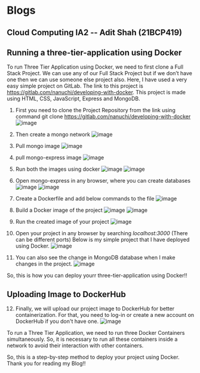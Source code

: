 # Blogs
## Cloud Computing IA2 -- Adit Shah (21BCP419)
## Running a three-tier-application using Docker

To run Three Tier Application using Docker, we need to first clone a Full Stack Project. We can use any of our Full Stack Project but if we don’t have one then we can use someone else project also. Here, I have used a very easy simple project on GitLab. The link to this project is https://gitlab.com/nanuchi/developing-with-docker. This project is made using HTML, CSS, JavaScript, Express and MongoDB.

1. First you need to clone the Project Repository from the link using command
git clone https://gitlab.com/nanuchi/developing-with-docker
![image](https://github.com/CodeRockerr/Blogs/assets/102573837/924c3e84-4736-42dc-9780-3d1be51512c6)

2. Then create a mongo network
![image](https://github.com/CodeRockerr/Blogs/assets/102573837/1a18f50d-248d-4e86-a6d8-97ea0cc5379c)

3. Pull mongo image
![image](https://github.com/CodeRockerr/Blogs/assets/102573837/5bcb0ac9-ca94-4b54-b14b-c33104f542d5)

4. pull mongo-express image
![image](https://github.com/CodeRockerr/Blogs/assets/102573837/46cd8f31-402d-460d-92fb-2a65ae271d55)

5. Run both the images using docker
![image](https://github.com/CodeRockerr/Blogs/assets/102573837/e115c9f2-5310-451a-94bc-ad9e2fe0fa61)
![image](https://github.com/CodeRockerr/Blogs/assets/102573837/3dccb032-11a9-45b2-b45b-bf3b71fe7781)

6. Open mongo-express in any browser, where you can create databases
![image](https://github.com/CodeRockerr/Blogs/assets/102573837/08195e95-5f9b-48f3-be5d-4a267ccf2234)
![image](https://github.com/CodeRockerr/Blogs/assets/102573837/7b1e3602-61fd-4084-8fa3-a891b211a520)

7. Create a Dockerfile and add below commands to the file
![image](https://github.com/CodeRockerr/Blogs/assets/102573837/0d92352a-c732-49fc-ab9f-8dfbe935920e)

8. Build a Docker image of the project
![image](https://github.com/CodeRockerr/Blogs/assets/102573837/599ef05a-cc02-4818-bd68-659707cb0d59)
![image](https://github.com/CodeRockerr/Blogs/assets/102573837/039e78ef-95a9-42d2-896e-b4feca157c58)

9. Run the created image of your project
![image](https://github.com/CodeRockerr/Blogs/assets/102573837/87ab0840-9664-449e-923d-ce98753d4a4e)

10. Open your project in any browser by searching _localhost:3000_ (There can be different ports)
Below is my simple project that I have deployed using Docker.
![image](https://github.com/CodeRockerr/Blogs/assets/102573837/64f56fd7-39fc-4794-8659-17711a251e83)

11. You can also see the change in MongoDB database when I make changes in the project.
![image](https://github.com/CodeRockerr/Blogs/assets/102573837/f8c60b05-d052-4506-939d-a4ab3e8a47cc)

So, this is how you can deploy yourr three-tier-application using Docker!!

## Uploading Image to DockerHub
12. Finally, we will upload our project image to DockerHub for better containerization.
For that, you need to log-in or create a new account on DockerHub if you don't have one.
![image](https://github.com/CodeRockerr/Blogs/assets/102573837/1c2c3203-9d7d-4ef1-9bb7-a897c47208cd)

To run a Three Tier Application, we need to run three Docker Containers simultaneously. So, it is necessary to run all these containers inside a network to avoid their interaction with other containers.

So, this is a step-by-step method to deploy your project using Docker.
Thank you for reading my Blog!!
